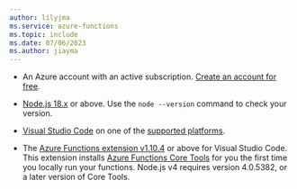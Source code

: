 ```yaml
---
author: lilyjma
ms.service: azure-functions
ms.topic: include
ms.date: 07/06/2023
ms.author: jiayma
---
```


+ An Azure account with an active subscription. [Create an account for free](https://azure.microsoft.com/pricing/purchase-options/azure-account?cid=msft_learn).

+ [Node.js 18.x](https://nodejs.org/en/about/previous-releases) or above. Use the `node --version` command to check your version.  

+ [Visual Studio Code](https://code.visualstudio.com/) on one of the [supported platforms](https://code.visualstudio.com/docs/supporting/requirements#_platforms).

+ The [Azure Functions extension v1.10.4](https://marketplace.visualstudio.com/items?itemName=ms-azuretools.vscode-azurefunctions) or above for Visual Studio Code. This extension installs [Azure Functions Core Tools](../articles/azure-functions/functions-run-local.md) for you the first time you locally run your functions. Node.js v4 requires version 4.0.5382, or a later version of Core Tools.
